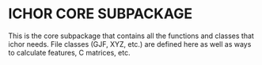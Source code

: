 # ICHOR CORE SUBPACKAGE

This is the core subpackage that contains all the functions and classes that ichor needs. File classes (GJF, XYZ, etc.) are defined here as well as ways to calculate features, C matrices, etc.
